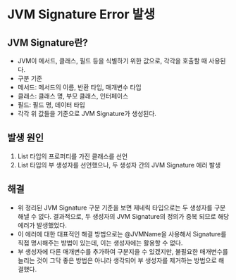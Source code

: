 # JVM Signature Error 발생

## JVM Signature란?
- JVM이 메서드, 클래스, 필드 등을 식별하기 위한 값으로, 각각을 호출할 때 사용된다.
- 구분 기준
 - 메서드: 메서드의 이름, 반환 타입, 매개변수 타입
 - 클래스: 클래스 명, 부모 클래스, 인터페이스
 - 필드: 필드 명, 데이터 타입
 - 각각 위 값들을 기준으로 JVM Signature가 생성된다.

 ## 발생 원인
 1. List<Entity> 타입의 프로퍼티를 가진 클래스를 선언
 2. List<EntityDto> 타입의 부 생성자를 선언했으나, 두 생성자 간의 JVM Signature 에러 발생
 
 ## 해결
- 위 정리된 JVM Signature 구분 기준을 보면 제네릭 타입으로는 두 생성자를 구분해낼 수 없다. 결과적으로, 두 생성자의 JVM Signature의 정의가 중복 되므로 해당 에러가 발생했었다.
- 이 에러에 대한 대표적인 해결 방법으로는 @JVMName을 사용해서 Signature를 직접 명시해주는 방법이 있는데, 이는 생성자에는 활용할 수 없다.
- 부 생성자에 다른 매개변수를 추가하여 구분지을 수 있겠지만, 불필요한 매개변수를 늘리는 것이 그닥 좋은 방법은 아니라 생각되어 부 생성자를 제거하는 방법으로 해결했다.